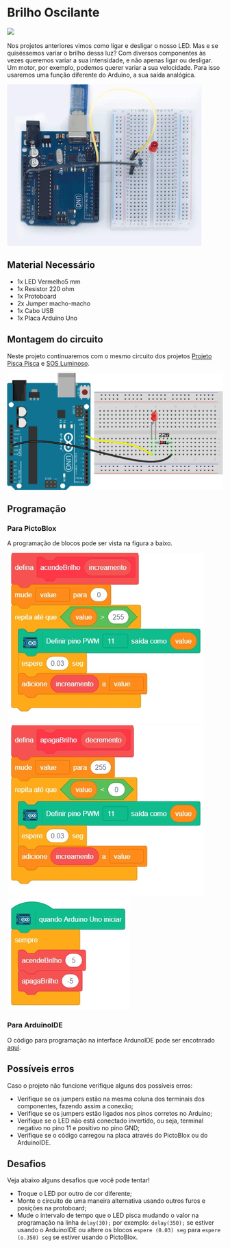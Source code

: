 # Brilho Oscilante

<div style="display: inline_block">
  <img src="https://img.shields.io/badge/Arduino-Uno-blue">
</div>

Nos projetos anteriores vimos como ligar e desligar o nosso LED. Mas e se quiséssemos variar o brilho dessa luz? Com diversos componentes às vezes queremos variar a sua intensidade, e não apenas ligar ou desligar. Um motor, por exemplo, podemos querer variar a sua velocidade. Para isso usaremos uma função diferente do Arduino, a sua saída analógica.

![LEDblink](img/im1.png)

## Material Necessário

- 1x LED Vermelho5 mm
- 1x Resistor 220 ohm
- 1x Protoboard
- 2x Jumper macho-macho
- 1x Cabo USB
- 1x Placa Arduino Uno

## Montagem do circuito

Neste projeto continuaremos com o mesmo circuito dos projetos [Projeto Pisca Pisca](/Projeto1/README.md) e [SOS Luminoso](/Projeto2/README.md).

![montageExample](img/im2.png)

## Programação

### Para PictoBlox

A programação de blocos pode ser vista na figura a baixo.

![montageExample](PictoBlox/pb2.png)
![montageExample](PictoBlox/pb3.png)
![montageExample](PictoBlox/pb.png)

### Para ArduinoIDE

O código para programação na interface ArdunoIDE pode ser encotnrado [aqui](ArduinoIDE/ArduinoIDE.cpp).

## Possíveis erros

Caso o projeto não funcione verifique alguns dos possíveis erros:

- Verifique se os jumpers estão na mesma coluna dos terminais dos componentes, fazendo assim a conexão;
- Verifique se os jumpers estão ligados nos pinos corretos no Arduino;
- Verifique se o LED não está conectado invertido, ou seja, terminal negativo no pino 11 e positivo no pino GND;
- Verifique se o código carregou na placa através do PictoBlox ou do ArduinoIDE.

## Desafios

Veja abaixo alguns desafios que você pode tentar!

- Troque o LED por outro de cor diferente;
- Monte o circuito de uma maneira alternativa usando outros furos e posições na protoboard;
- Mude o intervalo de tempo que o LED pisca mudando o valor na programação na linha `delay(30);` por exemplo: `delay(350);` se estiver usando o ArduinoIDE ou altere os blocos `espere (0.03) seg` para `espere (o.350) seg` se estiver usando o PictoBlox.
